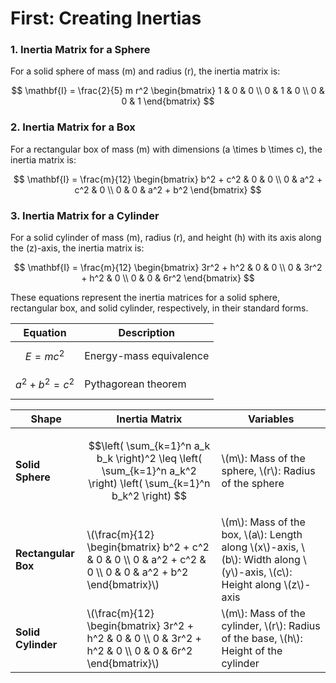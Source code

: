 # First: Creating Inertias

### 1. **Inertia Matrix for a Sphere**
For a solid sphere of mass \(m\) and radius \(r\), the inertia matrix is:

$$
\mathbf{I} = \frac{2}{5} m r^2 \begin{bmatrix}
1 & 0 & 0 \\
0 & 1 & 0 \\
0 & 0 & 1
\end{bmatrix}
$$

### 2. **Inertia Matrix for a Box**
For a rectangular box of mass \(m\) with dimensions \(a \times b \times c\), the inertia matrix is:

$$
\mathbf{I} = \frac{m}{12} \begin{bmatrix}
b^2 + c^2 & 0 & 0 \\
0 & a^2 + c^2 & 0 \\
0 & 0 & a^2 + b^2
\end{bmatrix}
$$

### 3. **Inertia Matrix for a Cylinder**
For a solid cylinder of mass \(m\), radius \(r\), and height \(h\) with its axis along the \(z\)-axis, the inertia matrix is:

$$
\mathbf{I} = \frac{m}{12} \begin{bmatrix}
3r^2 + h^2 & 0 & 0 \\
0 & 3r^2 + h^2 & 0 \\
0 & 0 & 6r^2
\end{bmatrix}
$$

These equations represent the inertia matrices for a solid sphere, rectangular box, and solid cylinder, respectively, in their standard forms.


| Equation | Description |
|----------|-------------|
| $$E = mc^2$$  | Energy-mass equivalence |
| $$a^2 + b^2 = c^2$$ | Pythagorean theorem |



<table>
  <thead>
    <tr>
      <th>Shape</th>
      <th>Inertia Matrix</th>
      <th>Variables</th>
    </tr>
  </thead>
  <tbody>
    <tr>
      <td><strong>Solid Sphere</strong></td>
      <td> 
        
```math 
\left( \sum_{k=1}^n a_k b_k \right)^2 \leq \left( \sum_{k=1}^n a_k^2 \right) \left( \sum_{k=1}^n b_k^2 \right) 
```
</td>
      <td>\(m\): Mass of the sphere, \(r\): Radius of the sphere</td>
    </tr>
    <tr>
      <td><strong>Rectangular Box</strong></td>
      <td>\(\frac{m}{12} \begin{bmatrix} b^2 + c^2 & 0 & 0 \\ 0 & a^2 + c^2 & 0 \\ 0 & 0 & a^2 + b^2 \end{bmatrix}\)</td>
      <td>\(m\): Mass of the box, \(a\): Length along \(x\)-axis, \(b\): Width along \(y\)-axis, \(c\): Height along \(z\)-axis</td>
    </tr>
    <tr>
      <td><strong>Solid Cylinder</strong></td>
      <td>\(\frac{m}{12} \begin{bmatrix} 3r^2 + h^2 & 0 & 0 \\ 0 & 3r^2 + h^2 & 0 \\ 0 & 0 & 6r^2 \end{bmatrix}\)</td>
      <td>\(m\): Mass of the cylinder, \(r\): Radius of the base, \(h\): Height of the cylinder</td>
    </tr>
  </tbody>
</table>


